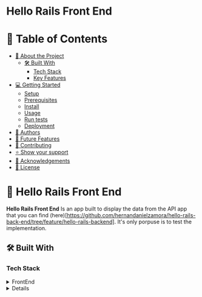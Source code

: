 # Hello Rails Front End


# 📗 Table of Contents

- [📖 About the Project](#about-project)
  - [🛠 Built With](#built-with)
    - [Tech Stack](#tech-stack)
    - [Key Features](#key-features)
- [💻 Getting Started](#getting-started)
  - [Setup](#setup)
  - [Prerequisites](#prerequisites)
  - [Install](#install)
  - [Usage](#usage)
  - [Run tests](#run-tests)
  - [Deployment](#deployment)
- [👥 Authors](#authors)
- [🔭 Future Features](#future-features)
- [🤝 Contributing](#contributing)
- [⭐️ Show your support](#support)
- [🙏 Acknowledgements](#acknowledgements)
- [📝 License](#license)

# 📖  Hello Rails Front End <a name="about-project"></a>

**Hello Rails Front End** Is an app built to display the data from the API app that you can find (here)[https://github.com/hernandanielzamora/hello-rails-back-end/tree/feature/hello-rails-backend]. It's only porpuse is to test the implementation.

## 🛠 Built With <a name="built-with"></a>

### Tech Stack <a name="tech-stack"></a>
<details>
<summary>FrontEnd</summary>
  <ul>
    <li><a href="https://es.react.dev/">React JS</a></li>
  </ul>
</details>
<details>

<p align="right">(<a href="#readme-top">back to top</a>)</p>

## Key Features <a name="key-features"></a>

### Data Storage and Persistence:

- All data will be stored in a databes managed with PostgreSQL

### Class Structure and Inheritance:

- Using React to structure the app.

### Test Coverage:

- Unit tests for important classes and methods using a testing framework (e.g., RSpec).

### Linter Integration:

- Use a linter (e.g., RuboCop) to enforce a consistent coding style and identify potential issues.

<p align="right">(<a href="#readme-top">back to top</a>)</p>

## 💻 Getting Started <a name="getting-started"></a>

If you would like to get a local copy up and running, please follow these steps.

### Prerequisites

In order to run this project you need to have react installed in your computer. <br>

If you do not have ruby installed in your computer, you can follow [this](https://es.react.dev/learn/installation) tutorial <br>

### Setup

Clone this repository to your desired folder:
```
cd my folder
git clone  https://github.com/hernandanielzamora/Ruby-Capstone.git
```

### Install

In order to fully make use of all the features you must run:

```
npm install
```

### Usage

To run the project, you should run:

`npm start`

### Run tests

To run tests, you can use the following command:

No test available yet

### Deployment

To deploy this project locally, you can run:

`npm start`

## 👥 Author <a name="authors"></a>

## 👥 Author: <a name="authors">Hernán Zamora</a>

- GitHub: [@hernandanielzamora](https://github.com/hernandanielzamora)
- Twitter: [@HernanZamora14](https://twitter.com/HernanZamora14)
- LinkedIn: [Linkedin](https://www.linkedin.com/in/hernan-zamora-03a697236/)


<p align="right">(<a href="#readme-top">back to top</a>)</p>

## 🔭 Future Features <a name="future-features"></a>

- User interface
- Building full front-end

<p align="right">(<a href="#readme-top">back to top</a>)</p>

## 🤝 Contributing <a name="contributing"></a>

Contributions, issues, and feature requests are welcome!

Feel free to check the [issues page](https://github.com/hernandanielzamora/hello-react-front-end/issues).

<p align="right">(<a href="#readme-top">back to top</a>)</p>

## ⭐️ Show your support <a name="support"></a>

If you like this project please express your appreciation on LinkedIn.

<p align="right">(<a href="#readme-top">back to top</a>)</p>

## 🙏 Acknowledgments <a name="acknowledgements"></a>

I would like to thank Microverse for teaching me React.

<p align="right">(<a href="#readme-top">back to top</a>)</p>

## 📝 License <a name="license"></a>

This project is [MIT](../../LICENSE) licensed.

<p align="right">(<a href="#readme-top">back to top</a>)</p>
